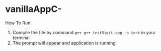 # vanillaAppC-

How To Run
1. Compile the file by command `g++ g++ testSigit.cpp -o test` in your terminal
2. The prompt will appear and application is running
